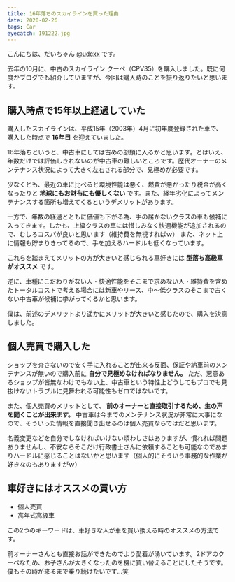 ```yaml
---
title: 16年落ちのスカイラインを買った理由
date: 2020-02-26
tags: Car
eyecatch: 191222.jpg
---
```


こんにちは、だいちゃん [@udcxx](https://twitter.com/udc_xx) です。

去年の10月に、中古のスカイライン クーペ（CPV35）を購入しました。既に何度かブログでも紹介していますが、今回は購入時のことを振り返りたいと思います。

## 購入時点で15年以上経過していた

購入したスカイラインは、平成15年（2003年）4月に初年度登録された車で、購入した時点で **16年目** を迎えていました。

16年落ちというと、中古車にしては古めの部類に入るかと思います。とはいえ、年数だけでは評価しきれないのが中古車の難しいところです。歴代オーナーのメンテナンス状況によって大きく左右される部分で、見極めが必要です。

少なくとも、最近の車に比べると環境性能は悪く、燃費が悪かったり税金が高くなったりと **地球にもお財布にも優しくない** です。また、経年劣化によってメンテナンスする箇所も増えてくるというデメリットがあります。

一方で、年数の経過とともに価値も下がる為、手の届かないクラスの車も候補に入ってきます。しかも、上級クラスの車には惜しみなく快適機能が追加されるので、むしろコスパが良いと思います（維持費を無視すればｗ） また、ネット上に情報も貯まりきってるので、手を加えるハードルも低くなっています。

これらを踏まえてメリットの方が大きいと感じられる車好きには **型落ち高級車がオススメ** です。

逆に、車種にこだわりがない人・快適性能をそこまで求めない人・維持費を含めたトータルコストで考える場合には新車やリース、中〜低クラスのそこまで古くない中古車が候補に挙がってくるかと思います。

僕は、前述のデメリットより遥かにメリットが大きいと感じたので、購入を決意しました。

## 個人売買で購入した

ショップを介さないので安く手に入れることが出来る反面、保証や納車前のメンテナンスが無いので購入前に **自分で見極めなければなりません。** ただ、悪意あるショップが皆無なわけでもない上、中古車という特性上どうしてもプロでも見抜けないトラブルに見舞われる可能性もゼロではないです。

また、個人売買のメリットとして、 **前のオーナーと直接取引するため、生の声を聞くことが出来ます。** 中古車は今までのメンテナンス状況が非常に大事になので、そういった情報を直接聞き出せるのは個人売買ならではだと思います。

名義変更などを自分でしなければいけない煩わしさはありますが、慣れれば問題ありませんし、不安ならそこだけ行政書士さんに依頼することも可能なのであまりハードルに感じることはないかと思います（個人的にそういう事務的な作業が好きなのもありますがｗ）

## 車好きにはオススメの買い方

* 個人売買
* 高年式高級車

この2つのキーワードは、車好きな人が車を買い換える時のオススメの方法です。

前オーナーさんとも直接お話ができたのでより愛着が湧いています。2ドアのクーペなため、お子さんが大きくなったのを機に買い替えることにしたそうです。僕もその時が来るまで乗り続けたいです...笑
